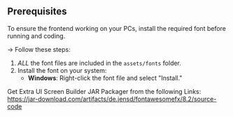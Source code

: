 ## Prerequisites
To ensure the frontend working on your PCs, install the required font before running and coding.

-> Follow these steps:

1. *ALL* the font files are included in the `assets/fonts` folder.
2. Install the font on your system:
   - **Windows**: Right-click the font file and select "Install."

Get Extra UI Screen Builder JAR Packager from the following Links:
https://jar-download.com/artifacts/de.jensd/fontawesomefx/8.2/source-code
